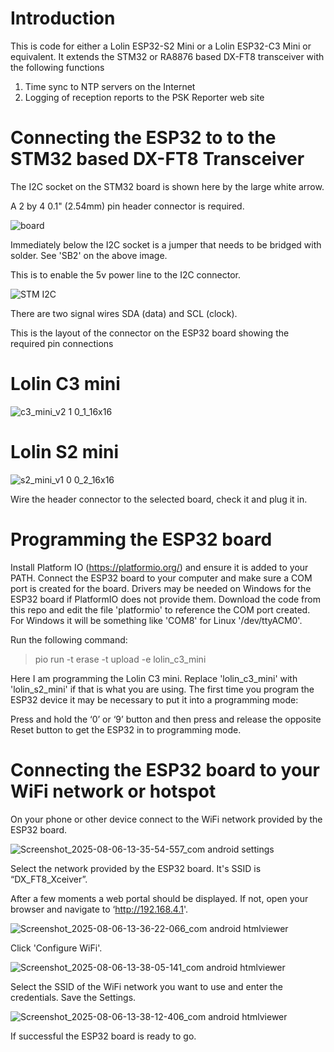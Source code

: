 # Introduction

This is code for either a Lolin ESP32-S2 Mini or a Lolin ESP32-C3 Mini or equivalent.
It extends the STM32 or RA8876 based DX-FT8 transceiver with the following functions

1) Time sync to NTP servers on the Internet
2) Logging of reception reports to the PSK Reporter web site

# Connecting the ESP32 to to the STM32 based DX-FT8 Transceiver

The I2C socket on the STM32 board is shown here by the large white arrow.

A 2 by 4 0.1" (2.54mm) pin header connector is required.

![board](https://github.com/user-attachments/assets/4e12a95b-7bc1-4eb7-891e-afb2f551aa45)

Immediately below the I2C socket is a jumper that needs to be bridged with solder. See 'SB2' on the above image.

This is to enable the 5v power line to the I2C connector.

![STM I2C](https://github.com/user-attachments/assets/a8e3181d-8a16-4631-9410-f6cf60425dd1)

There are two signal wires SDA (data) and SCL (clock).

This is the layout of the connector on the ESP32 board showing the required pin connections

# Lolin C3 mini

![c3_mini_v2 1 0_1_16x16](https://github.com/user-attachments/assets/d763483a-9590-48c3-ae22-89035a86485d)

# Lolin S2 mini

![s2_mini_v1 0 0_2_16x16](https://github.com/user-attachments/assets/d8624f76-732e-4521-97a5-549face8d44c)

Wire the header connector to the selected board, check it and plug it in.

# Programming the ESP32 board

Install Platform IO (https://platformio.org/) and ensure it is added to your PATH.
Connect the ESP32 board to your computer and make sure a COM port is created for the board.
Drivers may be needed on Windows for the ESP32 board if PlatformIO does not provide them. 
Download the code from this repo and edit the file 'platformio' to reference the COM port created.
For Windows it will be something like 'COM8' for Linux '/dev/ttyACM0'.

Run the following command:

> pio run -t erase -t upload -e lolin_c3_mini

Here I am programming the Lolin C3 mini. Replace 'lolin_c3_mini' with 'lolin_s2_mini' if that is what you are using.
The first time you program the ESP32 device it may be necessary to put it into a programming mode:

Press and hold the ‘0’ or ‘9’ button and then press and release the opposite Reset button to get the ESP32 in to programming mode.

# Connecting the ESP32 board to your WiFi network or hotspot

On your phone or other device connect to the WiFi network provided by the ESP32 board.

![Screenshot_2025-08-06-13-35-54-557_com android settings](https://github.com/user-attachments/assets/02fda53a-c498-4a8f-bef0-75ddd15f3bb5)

Select the network provided by the ESP32 board. It's SSID is “DX_FT8_Xceiver”.

After a few moments a web portal should be displayed. If not, open your browser and navigate to ‘http://192.168.4.1'.

![Screenshot_2025-08-06-13-36-22-066_com android htmlviewer](https://github.com/user-attachments/assets/22b96ecf-dc85-457d-b694-41816b29ad27)

Click 'Configure WiFi'.

![Screenshot_2025-08-06-13-38-05-141_com android htmlviewer](https://github.com/user-attachments/assets/a0d8bb83-45dd-4f24-8bdd-1e1300bbfa6d)

Select the SSID of the WiFi network you want to use and enter the credentials.
Save the Settings. 

![Screenshot_2025-08-06-13-38-12-406_com android htmlviewer](https://github.com/user-attachments/assets/4a841b1d-3925-4243-b515-07d30a4e864d)

If successful the ESP32 board is ready to go.

